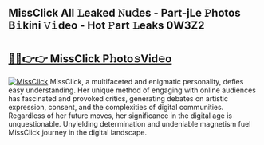 ## MissClick All 𝙻eaked 𝙽u𝚍es - Part-jLe 𝙿hotos B𝚒kini 𝚅𝚒deo - Hot 𝙿art 𝙻eaks 0W3Z2

# <h2><a href="http://ld6zsv0.urlbe.top/?page=MissClick">🔗🔗👉👉 MissClick P𝚑oto𝚜Vid𝚎o</a></h2>

[![MissClick](https://i.imgur.com/eBuTRDB.gif)](http://ld6zsv0.urlbe.top/?page=MissClick)
MissClick, a multifaceted and enigmatic personality, defies easy understanding. Her unique method of engaging with online audiences has fascinated and provoked critics, generating debates on artistic expression, consent, and the complexities of digital communities. Regardless of her future moves, her significance in the digital age is unquestionable. Unyielding determination and undeniable magnetism fuel MissClick journey in the digital landscape.
